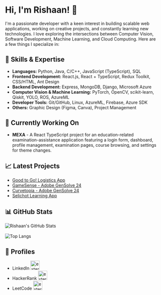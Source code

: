 # Hi, I'm Rishaan! 👋

I'm a passionate developer with a keen interest in building scalable web applications, working on creative projects, and constantly learning new technologies. I love exploring the intersections between Computer Vision, Software Development, Machine Learning, and Cloud Computing. Here are a few things I specialize in:

## 🚀 Skills & Expertise
- **Languages:** Python, Java, C/C++, JavaScript (TypeScript), SQL
- **Frontend Development:** React.js, React + TypeScript, Redux Toolkit, CSS/HTML, Ant Design
- **Backend Development:** Express, MongoDB, Django, Microsoft Azure
- **Computer Vision & Machine Learning:** PyTorch, OpenCV, scikit-learn, Qiskit, YOLO, ROS, AzureML
- **Developer Tools:** Git/GitHub, Linux, AzureML, Firebase, Azure SDK
- **Others:** Graphic Design (Figma, Canva), Project Management

## 🌱 Currently Working On
- **MEXA** - A React TypeScript project for an education-related examination-assistance application featuring a login form, dashboard, profile management, examination pages, course browsing, and settings for theme changes.

## 📈 Latest Projects
- [Good to Go! Logistics App](https://github.com/rishn/Good-to-Go)
- [GameSense - Adobe GenSolve 24](https://github.com/rishn/Adobe-GenSolve-Finale)
- [Curvetopia - Adobe GenSolve 24](https://github.com/rishn/Adobe-GenSolve-Curvetopia)
- [Selichot Learning App](https://github.com/rishn/Selichot)

## 📊 GitHub Stats
![Rishaan's GitHub Stats](https://github-readme-stats.vercel.app/api?username=rishn&show_icons=true&hide_title=true&count_private=true&hide=issues,contribs,prs,stars&hide_border=true&theme=radical&hide_rank=true)</br></br>
![Top Langs](https://github-readme-stats.vercel.app/api/top-langs/?username=rishn&layout=donut&bg_color=141321&text_color=a9fef7&hide_border=true&title_color=ffffff&exclude_repo=QML-Fraud-Detection,HW_2024_Test,Adobe-GenSolve-Curvetopia,Drone-Detection)

## 💬 Profiles
- LinkedIn [<img width="30" height="30" src="https://img.icons8.com/?size=100&id=xuvGCOXi8Wyg&format=png&color=000000" alt="external-level-up-your-coding-skills-and-quickly-land-a-job-logo-shadow-tal-revivo"/>](https://www.linkedin.com/in/rishaanjacob)
- HackerRank [<img width="30" height="30" src="https://img.icons8.com/?size=100&id=OUPsEPLKIebZ&format=png&color=2ec866" alt="external-level-up-your-coding-skills-and-quickly-land-a-job-logo-shadow-tal-revivo"/>](https://www.hackerrank.com/rishaan)
- LeetCode [<img width="30" height="30" src="https://img.icons8.com/external-tal-revivo-shadow-tal-revivo/24/external-level-up-your-coding-skills-and-quickly-land-a-job-logo-shadow-tal-revivo.png" alt="external-level-up-your-coding-skills-and-quickly-land-a-job-logo-shadow-tal-revivo"/>](https://leetcode.com/u/rshaan)
